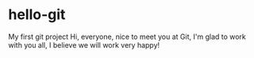 # hello-git
My first git project
Hi, everyone, nice to meet you at Git, I'm glad to work with you all, I believe we will work very happy!
